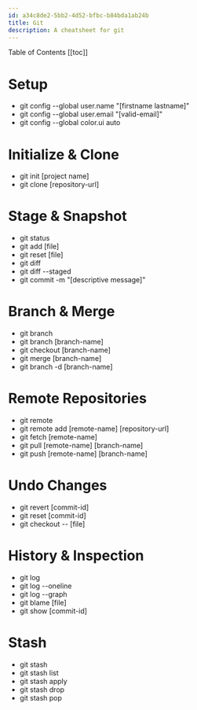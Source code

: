 ```yaml
---
id: a34c8de2-5bb2-4d52-bfbc-b84bda1ab24b
title: Git
description: A cheatsheet for git
---
```


Table of Contents
[[toc]]

# Setup
- git config --global user.name "[firstname lastname]"
- git config --global user.email "[valid-email]"
- git config --global color.ui auto

# Initialize & Clone
- git init [project name]
- git clone [repository-url]

# Stage & Snapshot
- git status
- git add [file]
- git reset [file]
- git diff
- git diff --staged
- git commit -m "[descriptive message]"

# Branch & Merge
- git branch
- git branch [branch-name]
- git checkout [branch-name]
- git merge [branch-name]
- git branch -d [branch-name]

# Remote Repositories
- git remote
- git remote add [remote-name] [repository-url]
- git fetch [remote-name]
- git pull [remote-name] [branch-name]
- git push [remote-name] [branch-name]

# Undo Changes
- git revert [commit-id]
- git reset [commit-id]
- git checkout -- [file]

# History & Inspection
- git log
- git log --oneline
- git log --graph
- git blame [file]
- git show [commit-id]

# Stash
- git stash
- git stash list
- git stash apply
- git stash drop
- git stash pop
